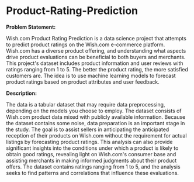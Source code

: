 # Product-Rating-Prediction

**Problem Statement:**


Wish.com Product Rating Prediction is a data science project that attempts to predict product ratings on the Wish.com e-commerce platform. Wish.com has a diverse product offering, and understanding what aspects drive product evaluations can be beneficial to both buyers and merchants. This project's dataset includes product information and user reviews with ratings ranging from 1 to 5. The better the product rating, the more satisfied customers are. The idea is to use machine learning models to forecast product ratings based on product attributes and user feedback.

**Description:**


The data is a tabular dataset that may require data preprocessing, depending on the models you choose to employ. The dataset consists of Wish.com product data mixed with publicly available information. Because the dataset contains some noise, data preparation is an important stage in the study. The goal is to assist sellers in anticipating the anticipated reception of their products on Wish.com without the requirement for actual listings by forecasting product ratings. This analysis can also provide significant insights into the conditions under which a product is likely to obtain good ratings, revealing light on Wish.com's consumer base and assisting merchants in making informed judgments about their product offers. The dataset contains ratings ranging from 1 to 5, and the analysis seeks to find patterns and correlations that influence these evaluations.
